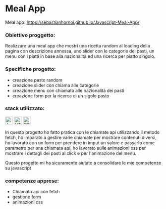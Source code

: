# Meal App
Meal app:   https://sebastianhornoi.github.io/Javascript-Meal-App/
### Obiettivo proggetto: 
Realizzare una meal app che mostri una ricetta random al loading della pagina con descrizione annessa, uno slider con le categorie dei pasti, un menu con i piatti in base
alla nazionalità ed una ricerca per piatto singolo.

### Specifiche progetto: 
- creazione pasto random
- creazione slider con chiama alle categorie
- creazione menu con chiamata alle nazionalità dei pasti
- creazione form per la ricerca di un sigolo pasto

### stack utilizzato:
<img src="https://img.shields.io/badge/JavaScript-282C34?logo=javascript&logoColor=F7DF1E" alt="JavaScript logo" title="JavaScript" height="25" /> <img src="https://img.shields.io/badge/HTML5-282C34?logo=html5&logoColor=E34F26" alt="HTML5 logo" title="HTML5" height="25" /> <img src="https://img.shields.io/badge/CSS3-282C34?logo=css3&logoColor=1572B6" alt="CSS3 logo" title="CSS3" height="25" />

In questo progetto ho fatto pratica con le chiamate api utilizzando il metodo fetch, ho imparato a gestire varie chiamate per mostrare contenuti diversi, 
ho lavorato con un form per prendere in imput un valore e passarlo come parametro per una chiamata api, ho lavorato sulle animazioni css per mostrare i dettagli dei pasti
al click e per l'animazione del menu.

Questo progetto mi ha sicuramente aiutato a consolidare le mie competenze su javascript
                    
### competenze apprese:                   
- Chiamata api con fetch
- gestione form
- animazioni css

